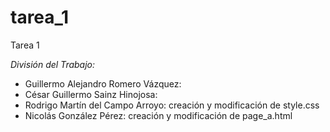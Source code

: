 # tarea_1
Tarea 1

*División del Trabajo:*
- Guillermo Alejandro Romero Vázquez:
- César Guillermo Sainz Hinojosa:
- Rodrigo Martín del Campo Arroyo: creación y modificación de style.css
- Nicolás González Pérez: creación y modificación de page_a.html
